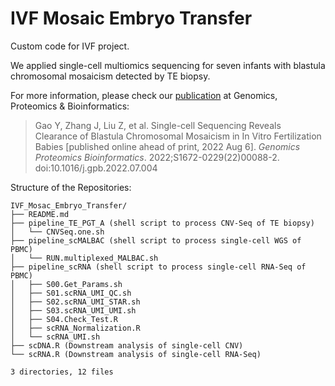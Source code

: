 # IVF Mosaic Embryo Transfer

 Custom code for IVF project.

We applied single-cell multiomics sequencing for seven infants with blastula chromosomal mosaicism detected by TE biopsy.

For more information, please check our [publication](https://www.sciencedirect.com/science/article/pii/S1672022922000882) at Genomics, Proteomics & Bioinformatics:
> Gao Y, Zhang J, Liu Z, et al. Single-cell Sequencing Reveals Clearance of Blastula Chromosomal Mosaicism in In Vitro Fertilization Babies [published online ahead of print, 2022 Aug 6]. *Genomics Proteomics Bioinformatics*. 2022;S1672-0229(22)00088-2. doi:10.1016/j.gpb.2022.07.004

Structure of the  Repositories:

```
IVF_Mosac_Embryo_Transfer/
├── README.md
├── pipeline_TE_PGT_A (shell script to process CNV-Seq of TE biopsy)
│   └── CNVSeq.one.sh
├── pipeline_scMALBAC (shell script to process single-cell WGS of PBMC)
│   └── RUN.multiplexed_MALBAC.sh
├── pipeline_scRNA (shell script to process single-cell RNA-Seq of PBMC)
│   ├── S00.Get_Params.sh
│   ├── S01.scRNA_UMI_QC.sh
│   ├── S02.scRNA_UMI_STAR.sh
│   ├── S03.scRNA_UMI_UMI.sh
│   ├── S04.Check_Test.R
│   ├── scRNA_Normalization.R
│   └── scRNA_UMI.sh
├── scDNA.R (Downstream analysis of single-cell CNV)
└── scRNA.R (Downstream analysis of single-cell RNA-Seq)

3 directories, 12 files
```

